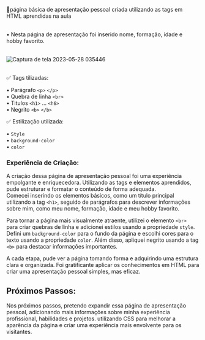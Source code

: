 
📌página básica de apresentação pessoal criada utilizando as tags em HTML aprendidas na aula <br><br>

   • Nesta página de apresentação foi inserido  nome, formação, idade e hobby favorito.<br><br>

![Captura de tela 2023-05-28 035446](https://github.com/sant1ana/Curso-Codifica/assets/93404790/409b2796-c05f-442d-8777-ef7d290e7e60) <br><br>

✅ Tags tilizadas:<br>

   • Parágrafo `<p>`  `</p>`<br>
   • Quebra de linha `<br>`<br>
   • Titulos `<h1>` ... `<h6>`<br>
   • Negrito `<b>` `</b>`<br>
   
✅ Estilização utilizada:<br>

   • `Style`<br>
   • `background-color`<br>
   • `color`<br>
   
 ### Experiência de Criação:

A criação dessa página de apresentação pessoal foi uma experiência empolgante e enriquecedora. Utilizando as tags e elementos aprendidos, pude estruturar e formatar o conteúdo de forma adequada.<br>
Comecei inserindo os elementos básicos, como um título principal utilizando a tag `<h1>`, seguido de parágrafos para descrever informações sobre mim, como meu nome, formação, idade e meu hobby favorito.

Para tornar a página mais visualmente atraente, utilizei o elemento `<br>` para criar quebras de linha e adicionei estilos usando a propriedade `style`. Defini um `background-color` para o fundo da página e escolhi cores para o texto usando a propriedade `color`. Além disso, apliquei negrito usando a tag `<b>` para destacar informações importantes.

A cada etapa, pude ver a página tomando forma e adquirindo uma estrutura clara e organizada. Foi gratificante aplicar os conhecimentos em HTML para criar uma apresentação pessoal simples, mas eficaz.<br>

## Próximos Passos:

Nos próximos passos, pretendo expandir essa página de apresentação pessoal, adicionando mais informações sobre minha experiência profissional, habilidades e projetos. utilizando CSS para melhorar a aparência da página e criar uma experiência mais envolvente para os visitantes.
   
    

